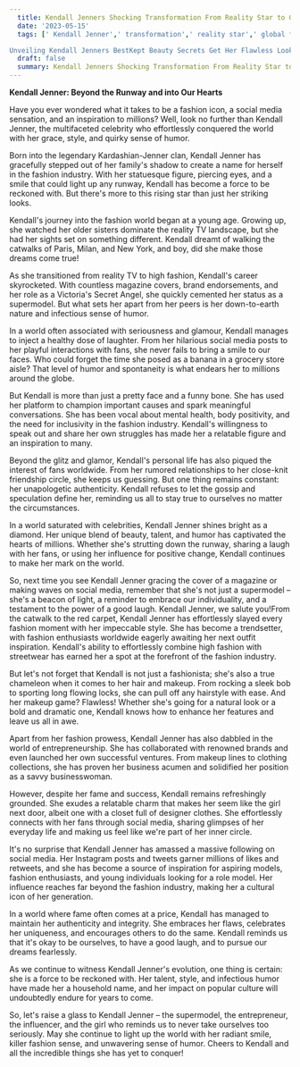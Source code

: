 ```yaml
---
  title: Kendall Jenners Shocking Transformation From Reality Star to Global Fashion Icon 
  date: '2023-05-15'
  tags: [' Kendall Jenner',' transformation',' reality star',' global fashion icon

Unveiling Kendall Jenners BestKept Beauty Secrets Get Her Flawless Look Today ']
  draft: false
  summary: Kendall Jenners Shocking Transformation From Reality Star to Global Fashion Icon 
---
```

  **Kendall Jenner: Beyond the Runway and into Our Hearts**

Have you ever wondered what it takes to be a fashion icon, a social media sensation, and an inspiration to millions? Well, look no further than Kendall Jenner, the multifaceted celebrity who effortlessly conquered the world with her grace, style, and quirky sense of humor.

Born into the legendary Kardashian-Jenner clan, Kendall Jenner has gracefully stepped out of her family's shadow to create a name for herself in the fashion industry. With her statuesque figure, piercing eyes, and a smile that could light up any runway, Kendall has become a force to be reckoned with. But there's more to this rising star than just her striking looks.

Kendall's journey into the fashion world began at a young age. Growing up, she watched her older sisters dominate the reality TV landscape, but she had her sights set on something different. Kendall dreamt of walking the catwalks of Paris, Milan, and New York, and boy, did she make those dreams come true!

As she transitioned from reality TV to high fashion, Kendall's career skyrocketed. With countless magazine covers, brand endorsements, and her role as a Victoria's Secret Angel, she quickly cemented her status as a supermodel. But what sets her apart from her peers is her down-to-earth nature and infectious sense of humor.

In a world often associated with seriousness and glamour, Kendall manages to inject a healthy dose of laughter. From her hilarious social media posts to her playful interactions with fans, she never fails to bring a smile to our faces. Who could forget the time she posed as a banana in a grocery store aisle? That level of humor and spontaneity is what endears her to millions around the globe.

But Kendall is more than just a pretty face and a funny bone. She has used her platform to champion important causes and spark meaningful conversations. She has been vocal about mental health, body positivity, and the need for inclusivity in the fashion industry. Kendall's willingness to speak out and share her own struggles has made her a relatable figure and an inspiration to many.

Beyond the glitz and glamor, Kendall's personal life has also piqued the interest of fans worldwide. From her rumored relationships to her close-knit friendship circle, she keeps us guessing. But one thing remains constant: her unapologetic authenticity. Kendall refuses to let the gossip and speculation define her, reminding us all to stay true to ourselves no matter the circumstances.

In a world saturated with celebrities, Kendall Jenner shines bright as a diamond. Her unique blend of beauty, talent, and humor has captivated the hearts of millions. Whether she's strutting down the runway, sharing a laugh with her fans, or using her influence for positive change, Kendall continues to make her mark on the world.

So, next time you see Kendall Jenner gracing the cover of a magazine or making waves on social media, remember that she's not just a supermodel – she's a beacon of light, a reminder to embrace our individuality, and a testament to the power of a good laugh. Kendall Jenner, we salute you!From the catwalk to the red carpet, Kendall Jenner has effortlessly slayed every fashion moment with her impeccable style. She has become a trendsetter, with fashion enthusiasts worldwide eagerly awaiting her next outfit inspiration. Kendall's ability to effortlessly combine high fashion with streetwear has earned her a spot at the forefront of the fashion industry.

But let's not forget that Kendall is not just a fashionista; she's also a true chameleon when it comes to her hair and makeup. From rocking a sleek bob to sporting long flowing locks, she can pull off any hairstyle with ease. And her makeup game? Flawless! Whether she's going for a natural look or a bold and dramatic one, Kendall knows how to enhance her features and leave us all in awe.

Apart from her fashion prowess, Kendall Jenner has also dabbled in the world of entrepreneurship. She has collaborated with renowned brands and even launched her own successful ventures. From makeup lines to clothing collections, she has proven her business acumen and solidified her position as a savvy businesswoman.

However, despite her fame and success, Kendall remains refreshingly grounded. She exudes a relatable charm that makes her seem like the girl next door, albeit one with a closet full of designer clothes. She effortlessly connects with her fans through social media, sharing glimpses of her everyday life and making us feel like we're part of her inner circle.

It's no surprise that Kendall Jenner has amassed a massive following on social media. Her Instagram posts and tweets garner millions of likes and retweets, and she has become a source of inspiration for aspiring models, fashion enthusiasts, and young individuals looking for a role model. Her influence reaches far beyond the fashion industry, making her a cultural icon of her generation.

In a world where fame often comes at a price, Kendall has managed to maintain her authenticity and integrity. She embraces her flaws, celebrates her uniqueness, and encourages others to do the same. Kendall reminds us that it's okay to be ourselves, to have a good laugh, and to pursue our dreams fearlessly.

As we continue to witness Kendall Jenner's evolution, one thing is certain: she is a force to be reckoned with. Her talent, style, and infectious humor have made her a household name, and her impact on popular culture will undoubtedly endure for years to come.

So, let's raise a glass to Kendall Jenner – the supermodel, the entrepreneur, the influencer, and the girl who reminds us to never take ourselves too seriously. May she continue to light up the world with her radiant smile, killer fashion sense, and unwavering sense of humor. Cheers to Kendall and all the incredible things she has yet to conquer!
  